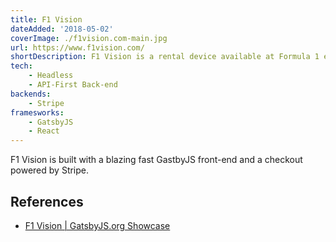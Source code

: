 ```yaml
---
title: F1 Vision
dateAdded: '2018-05-02'
coverImage: ./f1vision.com-main.jpg
url: https://www.f1vision.com/
shortDescription: F1 Vision is a rental device available at Formula 1 events to enhance the fan experience.
tech:
    - Headless
    - API-First Back-end
backends:
    - Stripe
framesworks:
    - GatsbyJS
    - React
---
```


F1 Vision is built with a blazing fast GastbyJS front-end and a checkout powered by Stripe.

## References

* [F1 Vision | GatsbyJS.org Showcase](https://www.gatsbyjs.org/showcase/www.f1vision.com)
